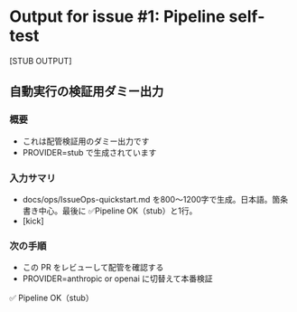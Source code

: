 # Output for issue #1: Pipeline self-test

[STUB OUTPUT]

## 自動実行の検証用ダミー出力

### 概要
- これは配管検証用のダミー出力です
- PROVIDER=stub で生成されています

### 入力サマリ
- docs/ops/IssueOps-quickstart.md を800〜1200字で生成。日本語。箇条書き中心。最後に ✅Pipeline OK（stub）と1行。
- [kick]

### 次の手順
- この PR をレビューして配管を確認する
- PROVIDER=anthropic or openai に切替えて本番検証

✅ Pipeline OK（stub）